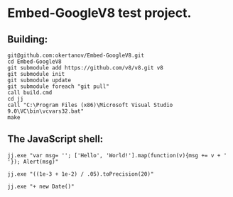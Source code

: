 Embed-GoogleV8 test project.
============================


Building:
---------
    git@github.com:okertanov/Embed-GoogleV8.git
    cd Embed-GoogleV8
    git submodule add https://github.com/v8/v8.git v8
    git submodule init
    git submodule update
    git submodule foreach "git pull"
    call build.cmd
    cd jj
    call "C:\Program Files (x86)\Microsoft Visual Studio 9.0\VC\bin\vcvars32.bat"
    make


The JavaScript shell:
---------------------
    jj.exe "var msg= ''; ['Hello', 'World!'].map(function(v){msg += v + ' '}); Alert(msg)"

    jj.exe "((1e-3 + 1e-2) / .05).toPrecision(20)"

    jj.exe "+ new Date()"

